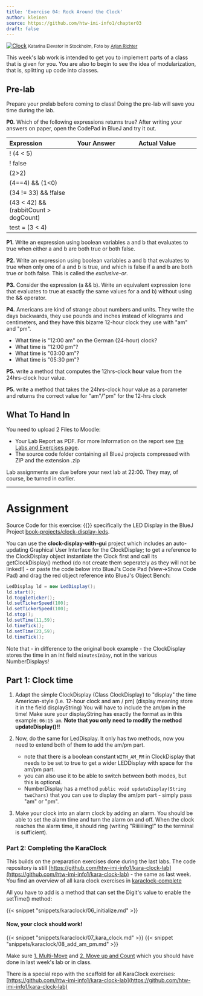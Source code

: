 ```yaml
---
title: 'Exercise 04: Rock Around the Clock'
author: kleinen
source: https://github.com/htw-imi-info1/chapter03
draft: false
---
```


[![Clock](../../images/clock-stockholm-6085686394-320.jpg)](https://www.flickr.com/photos/arjanrichter/6085686394)
<small class = "float-right">Katarina Elevator in Stockholm, Foto by [Arjan Richter](https://www.flickr.com/photos/arjanrichter/6085686394)</small>

This week's lab work is intended to get you to implement parts of a class that is given for you. You are also to begin to see the idea of modularization, that is, splitting up code into classes.

## Pre-lab

<span class = "attention">
Prepare your prelab before coming to class! Doing the pre-lab will save you time during the lab.
</span>

**P0.** Which of the following expressions returns true? After writing your answers on paper, open the CodePad in BlueJ and try it out.

| Expression                            | Your Answer                                                                                                                                                                                                  | Actual Value                                                                                                                                                                                                 |
|:--------------------------------------|:-------------------------------------------------------------------------------------------------------------------------------------------------------------------------------------------------------------|:-------------------------------------------------------------------------------------------------------------------------------------------------------------------------------------------------------------|
| ! (4 < 5)                             | &nbsp;&nbsp;&nbsp;&nbsp;&nbsp;&nbsp;&nbsp;&nbsp;&nbsp;&nbsp;&nbsp;&nbsp;&nbsp;&nbsp;&nbsp;&nbsp;&nbsp;&nbsp;&nbsp;&nbsp;&nbsp;&nbsp;&nbsp;&nbsp;&nbsp;&nbsp;&nbsp;&nbsp;&nbsp;&nbsp;&nbsp;&nbsp;&nbsp;&nbsp; | &nbsp;&nbsp;&nbsp;&nbsp;&nbsp;&nbsp;&nbsp;&nbsp;&nbsp;&nbsp;&nbsp;&nbsp;&nbsp;&nbsp;&nbsp;&nbsp;&nbsp;&nbsp;&nbsp;&nbsp;&nbsp;&nbsp;&nbsp;&nbsp;&nbsp;&nbsp;&nbsp;&nbsp;&nbsp;&nbsp;&nbsp;&nbsp;&nbsp;&nbsp; |
| ! false                               |                                                                                                                                                                                                              |                                                                                                                                                                                                              |
| (2>2)                                 |                                                                                                                                                                                                              |                                                                                                                                                                                                              |
| (4==4) && (1<0)                       |                                                                                                                                                                                                              |                                                                                                                                                                                                              |
| (34 != 33) && !false                  |                                                                                                                                                                                                              |                                                                                                                                                                                                              |
| (43 < 42) && (rabbitCount > dogCount) |                                                                                                                                                                                                              |                                                                                                                                                                                                              |
| test = (3 < 4)                        |                                                                                                                                                                                                              |                                                                                                                                                                                                              |

**P1.** Write an expression using boolean variables a and b that evaluates to true when either a and b are both true or both false.

**P2.** Write an expression using boolean variables a and b that evaluates to true when only one of a and b is true, and which is false if a and b are both true or both false. This is called the _exclusive-or_.

**P3.** Consider the expression (a && b). Write an equivalent expression (one that evaluates to true at exactly the same values for a and b) without using the && operator.

**P4.** Americans are kind of strange about numbers and units. They write the days backwards, they use pounds and inches instead of kilograms and centimeters, and they have this bizarre 12-hour clock they use with "am" and "pm".

* What time is "12:00 am" on the German (24-hour) clock?
* What time is "12:00 pm"?
* What time is "03:00 am"?
* What time is "05:30 pm"?

**P5.** write a method that computes the 12hrs-clock **hour** value from the 24hrs-clock hour value.

**P5.** write a method that takes the 24hrs-clock hour value as a parameter and returns the correct value for "am"/"pm" for the 12-hrs clock

## What To Hand In

You need to upload 2 Files to Moodle:

- Your Lab Report as PDF. For more Information on the report see [the Labs and Exercises page](../).
- The source code folder containing all BlueJ projects compressed with ZIP and the extension .zip

Lab assignments are due before your next lab at 22:00. They may, of course, be turned in earlier.

* * *

# Assignment
Source Code for this exercise: 
{{<source>}}
specifically the LED Display in the BlueJ Project [book-projects/clock-display-leds](https://github.com/htw-imi-info1/chapter03/tree/main/book-projects/clock-display-leds).

You can use the **clock-display-with-gui** project which includes an auto-updating
Graphical User Interface for the ClockDisplay; to get a reference to the
ClockDisplay object instantiate the Clock first and call its getClockDisplay()
method (do not create them seperately as they will not be linked!) - or paste
the code below into BlueJ's Code Pad (View->Show Code Pad) and drag the red
object reference into BlueJ's Object Bench:

```java
LedDisplay ld = new LedDisplay();
ld.start();
ld.toggleTicker();
ld.setTickerSpeed(100);
ld.setTickerSpeed(100);
ld.stop();
ld.setTime(11,59);
ld.timeTick();
ld.setTime(23,59);
ld.timeTick();
```

Note that - in difference to the original book example - the ClockDisplay stores the time in an int field `minutesInDay`, not in the various NumberDisplays!


## Part 1: Clock time

1. Adapt the simple ClockDisplay (Class ClockDisplay) to "display" the time American-style (i.e. 12-hour clock and am / pm) (display meaning store it in the field displayString) You will have to include the am/pm in the time! Make sure your displayString has exactly the format as in this example: `06:15 am`. 
**Note that you only need to modify the method updateDisplay()!!**


2. Now, do the same for LedDisplay. It only has two methods, now you need to extend both of them to add the am/pm part.
    - note that there is a boolean constant  `WITH_AM_PM` in ClockDisplay that needs to be set to true to get a wider LEDDisplay with space for the am/pm part.
    - you can also use it to be able to switch between both modes, but this is optional.
    - NumberDisplay has a method `public void updateDisplay(String twoChars)`
      that you can use to display the am/pm part - simply pass "am" or "pm".


3. Make your clock into an alarm clock by adding an alarm. You should be able to set the alarm time and turn the alarm on and off. When the clock reaches the alarm time, it should ring (writing "Riiiiiiiing!" to the terminal is sufficient).



### Part 2: Completing the KaraClock

This builds on the preparation exercises done during the last labs.
The code repository is still [https://github.com/htw-imi-info1/kara-clock-lab](https://github.com/htw-imi-info1/kara-clock-lab) - the same as last week. You find an overview of all kara clock exercises in [karaclock-complete](../karaclock-complete)

All you have to add is a method that can set the Digit's value to 
enable the setTime() method: 

{{< snippet "snippets/karaclock/06_initialize.md" >}}

#### Now, your clock should work! 
{{< snippet "snippets/karaclock/07_kara_clock.md" >}}
{{< snippet "snippets/karaclock/08_add_am_pm.md" >}}

Make sure 
[1. Multi-Move](../karaclock-complete/#1-multi-move)
and 
[2. Move up and Count](../karaclock-complete/#2-move-up-and-count) which you should have done in last week's lab or in class.

There is a special repo with the scaffold for all KaraClock exercises: [https://github.com/htw-imi-info1/kara-clock-lab](https://github.com/htw-imi-info1/kara-clock-lab) 

